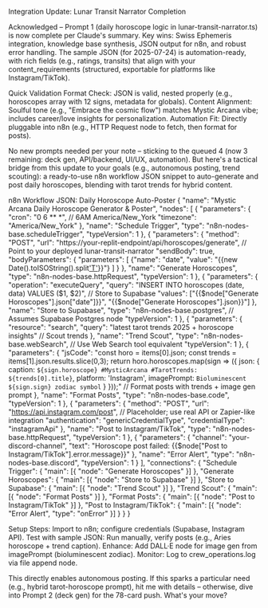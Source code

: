 Integration Update: Lunar Transit Narrator Completion

Acknowledged – Prompt 1 (daily horoscope logic in lunar-transit-narrator.ts) is now complete per Claude's summary. Key wins: Swiss Ephemeris integration, knowledge base synthesis, JSON output for n8n, and robust error handling. The sample JSON (for 2025-07-24) is automation-ready, with rich fields (e.g., ratings, transits) that align with your content_requirements (structured, exportable for platforms like Instagram/TikTok).

Quick Validation
Format Check: JSON is valid, nested properly (e.g., horoscopes array with 12 signs, metadata for globals).
Content Alignment: Soulful tone (e.g., "Embrace the cosmic flow") matches Mystic Arcana vibe; includes career/love insights for personalization.
Automation Fit: Directly pluggable into n8n (e.g., HTTP Request node to fetch, then format for posts).

No new prompts needed per your note – sticking to the queued 4 (now 3 remaining: deck gen, API/backend, UI/UX, automation). But here's a tactical bridge from this update to your goals (e.g., autonomous posting, trend scouting): a ready-to-use n8n workflow JSON snippet to auto-generate and post daily horoscopes, blending with tarot trends for hybrid content.

n8n Workflow JSON: Daily Horoscope Auto-Poster
{
"name": "Mystic Arcana Daily Horoscope Generator & Poster",
"nodes": [
{
"parameters": {
"cron": "0 6 \*\* \*", // 6AM America/New_York
"timezone": "America/New_York"
},
"name": "Schedule Trigger",
"type": "n8n-nodes-base.scheduleTrigger",
"typeVersion": 1
},
{
"parameters": {
"method": "POST",
"url": "https://your-replit-endpoint/api/horoscopes/generate", // Point to your deployed lunar-transit-narrator
"sendBody": true,
"bodyParameters": {
"parameters": [
{"name": "date", "value": "{{new Date().toISOString().split['T'](0)}}"}
]
}
},
"name": "Generate Horoscopes",
"type": "n8n-nodes-base.httpRequest",
"typeVersion": 1
},
{
"parameters": {
"operation": "executeQuery",
"query": "INSERT INTO horoscopes (date, data) VALUES ($1, $2)",  // Store to Supabase
        "values": ["{{$node[\"Generate Horoscopes\"].json[\"date\"]}}", "{{$node[\"Generate Horoscopes\"].json}}"]
},
"name": "Store to Supabase",
"type": "n8n-nodes-base.postgres", // Assumes Supabase Postgres node
"typeVersion": 1
},
{
"parameters": {
"resource": "search",
"query": "latest tarot trends 2025 + horoscope insights" // Scout trends
},
"name": "Trend Scout",
"type": "n8n-nodes-base.webSearch", // Use Web Search tool equivalent
"typeVersion": 1
},
{
"parameters": {
"jsCode": "const horo = items[0].json; const trends = items[1].json.results.slice(0,3); return horo.horoscopes.map(sign => ({ json: { caption: `${sign.horoscope} #MysticArcana #TarotTrends: ${trends[0].title}`, platform: 'Instagram', imagePrompt: `Bioluminescent ${sign.sign} zodiac symbol` } }));" // Format posts with trends + image gen prompt
},
"name": "Format Posts",
"type": "n8n-nodes-base.code",
"typeVersion": 1
},
{
"parameters": {
"method": "POST",
"url": "https://api.instagram.com/post", // Placeholder; use real API or Zapier-like integration
"authentication": "genericCredentialType",
"credentialType": "instagramApi"
},
"name": "Post to Instagram/TikTok",
"type": "n8n-nodes-base.httpRequest",
"typeVersion": 1
},
{
"parameters": {
"channel": "your-discord-channel",
"text": "Horoscope post failed: {{$node[\"Post to Instagram/TikTok\"].error.message}}"
},
"name": "Error Alert",
"type": "n8n-nodes-base.discord",
"typeVersion": 1
}
],
"connections": {
"Schedule Trigger": { "main": [{ "node": "Generate Horoscopes" }] },
"Generate Horoscopes": { "main": [{ "node": "Store to Supabase" }] },
"Store to Supabase": { "main": [{ "node": "Trend Scout" }] },
"Trend Scout": { "main": [{ "node": "Format Posts" }] },
"Format Posts": { "main": [{ "node": "Post to Instagram/TikTok" }] },
"Post to Instagram/TikTok": { "main": [{ "node": "Error Alert", "type": "onError" }] }
}
}

Setup Steps:
Import to n8n; configure credentials (Supabase, Instagram API).
Test with sample JSON: Run manually, verify posts (e.g., Aries horoscope + trend caption).
Enhance: Add DALL·E node for image gen from imagePrompt (bioluminescent zodiac).
Monitor: Log to crew_operations.log via file append node.

This directly enables autonomous posting. If this sparks a particular need (e.g., hybrid tarot-horoscope prompt), hit me with details – otherwise, dive into Prompt 2 (deck gen) for the 78-card push. What's your move?

